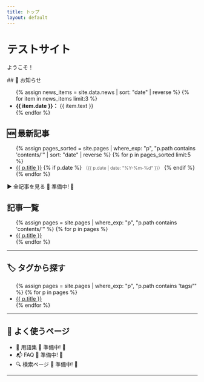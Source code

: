 ```yaml
---
title: トップ
layout: default
---
```


# テストサイト

ようこそ！

<div class="notice">
## 📢 お知らせ
<ul>
  {% assign news_items = site.data.news | sort: "date" | reverse %}
  {% for item in news_items limit:3 %}
    <li><strong>{{ item.date }}：</strong> {{ item.text }}</li>
  {% endfor %}
</ul>
</div>

## 🆕 最新記事
<ul>
  {% assign pages_sorted = site.pages | where_exp: "p", "p.path contains 'contents/'" | sort: "date" | reverse %}
  {% for p in pages_sorted limit:5 %}
    <li>
      <a href="{{ site.baseurl }}{{ p.url }}">{{ p.title }}</a>
      {% if p.date %}
        <span style="font-size: 0.85em; color: #666;">（{{ p.date | date: "%Y-%m-%d" }}）</span>
      {% endif %}
    </li>
  {% endfor %}
</ul>

▶ 全記事を見る 🚧 準備中! 🚧

## 記事一覧

<ul>
  {% assign pages = site.pages | where_exp: "p", "p.path contains 'contents/'" %}
  {% for p in pages %}
    <li>
      <a href="{{ site.baseurl }}{{ p.url }}">{{ p.title }}</a>
    </li>
  {% endfor %}
</ul>

---

## 🏷 タグから探す

<ul>
  {% assign pages = site.pages | where_exp: "p", "p.path contains 'tags/'" %}
  {% for p in pages %}
    <li><a href="{{ site.baseurl }}{{ p.url }}">{{ p.title }}</a></li>
  {% endfor %}
</ul>

---

## 🧭 よく使うページ

- 📖 用語集   🚧 準備中! 🚧
- 📬 FAQ   🚧 準備中! 🚧
- 🔍 検索ページ   🚧 準備中! 🚧

---
